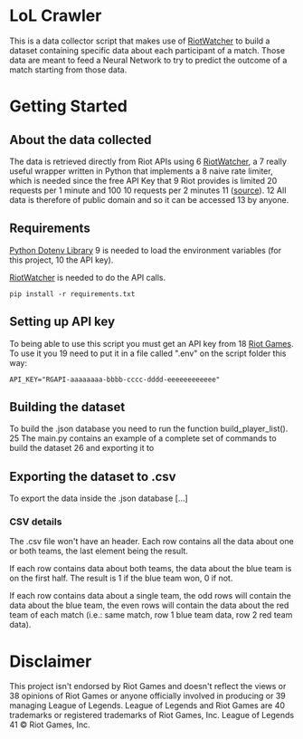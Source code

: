 # LoL Crawler
This is a data collector script that makes use of [RiotWatcher](https://github.com/pseudonym117/Riot-Watcher) to build a dataset containing specific data about each participant of a match. Those data are meant to feed a Neural Network to try to predict the outcome of a match starting from those data.

# Getting Started
## About the data collected
The data is retrieved directly from Riot APIs using 6 [RiotWatcher](https://github.com/pseudonym117/Riot-Watcher), a 7 really useful wrapper written in Python that implements a 8 naive rate limiter, which is needed since the free API Key that 9 Riot provides is limited 20 requests per 1 minute and 100 10 requests per 2 minutes 11 ([source](https://developer.riotgames.com/docs/portal)). 12 All data is therefore of public domain and so it can be accessed 13 by anyone.

## Requirements
[Python Dotenv Library](https://pypi.org/project/python-dotenv) 9 is needed to load the environment variables (for this project, 10 the API key).

[RiotWatcher](https://github.com/pseudonym117/Riot-Watcher) is
needed to do the API calls.
```
pip install -r requirements.txt
```

## Setting up API key
To being able to use this script you must get an API key from 18 [Riot Games](https://developer.riotgames.com/). To use it you 19 need to put it in a file called ".env" on the script folder this way:
```
API_KEY="RGAPI-aaaaaaaa-bbbb-cccc-dddd-eeeeeeeeeeee"
```


## Building the dataset
To build the .json database you need to run the function build_player_list(). 25 The main.py contains an example of a complete set of commands to build the dataset 26 and exporting it to 

## Exporting the dataset to .csv
To export the data inside the .json database [...]

### CSV details
The .csv file won't have an header. Each row contains all the data about one or both teams, the last element being the result. 

If each row contains data about both teams, the data about the blue team is on the first half. The result is 1 if the blue team won, 0 if not.

If each row contains data about a single team, the odd rows will contain  the data about the blue team, the even rows will contain the data about the red team of each match (i.e.: same match, row 1 blue team data, row 2 red team data).

# Disclaimer
This project isn't endorsed by Riot Games and doesn't reflect the views or 38 opinions of Riot Games or anyone officially involved in producing or 39 managing League of Legends. League of Legends and Riot Games are 40 trademarks or registered trademarks of Riot Games, Inc. League of Legends 41 © Riot Games, Inc.

